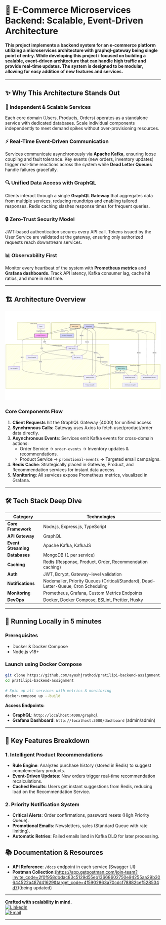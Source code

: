 # 🚀 E-Commerce Microservices Backend: Scalable, Event-Driven Architecture

#### This project implements a backend system for an e-commerce platform utilizing a microservices architecture with graphql-gateway being single point of entry. While developing this project i focused on building a scalable, event-driven architecture that can handle high traffic and provide real-time updates. The system is designed to be modular, allowing for easy addition of new features and services.

---

## ✨ Why This Architecture Stands Out

### 🧩 Independent & Scalable Services

Each core domain (Users, Products, Orders) operates as a standalone service with dedicated databases. Scale individual components independently to meet demand spikes without over-provisioning resources.

### ⚡ Real-Time Event-Driven Communication

Services communicate asynchronously via **Apache Kafka**, ensuring loose coupling and fault tolerance. Key events (new orders, inventory updates) trigger real-time reactions across the system while **Dead Letter Queues** handle failures gracefully.

### 🔍 Unified Data Access with GraphQL

Clients interact through a single **GraphQL Gateway** that aggregates data from multiple services, reducing roundtrips and enabling tailored responses. Redis caching slashes response times for frequent queries.

### 🔒 Zero-Trust Security Model

JWT-based authentication secures every API call. Tokens issued by the User Service are validated at the gateway, ensuring only authorized requests reach downstream services.

### 📊 Observability First

Monitor every heartbeat of the system with **Prometheus metrics** and **Grafana dashboards**. Track API latency, Kafka consumer lag, cache hit ratios, and more in real time.

---

## 🏗️ Architecture Overview

![E-Commerce Microservices Architecture Diagram](archDiagram2.png)

### Core Components Flow

1. **Client Requests** hit the GraphQL Gateway (4000) for unified access.
2. **Synchronous Calls**: Gateway uses Axios to fetch user/product/order data directly.
3. **Asynchronous Events**: Services emit Kafka events for cross-domain actions:
   - Order Service → `order-events` → Inventory updates & recommendations.
   - Product Service → `promotional-events` → Targeted email campaigns.
4. **Redis Cache**: Strategically placed in Gateway, Product, and Recommendation services for instant data access.
5. **Monitoring**: All services expose Prometheus metrics, visualized in Grafana.

---

## 🛠️ Tech Stack Deep Dive

| Category            | Technologies                                                                        |
| ------------------- | ----------------------------------------------------------------------------------- |
| **Core Framework**  | Node.js, Express.js, TypeScript                                                     |
| **API Gateway**     | GraphQL                                                                             |
| **Event Streaming** | Apache Kafka, KafkaJS                                                               |
| **Databases**       | MongoDB (1 per service)                                                             |
| **Caching**         | Redis (Response, Product, Order, Recommendation caching)                            |
| **Auth**            | JWT, Bcrypt, Gateway-level validation                                               |
| **Notifications**   | Nodemailer, Priority Queues (Critical/Standard), Dead-Letter-Queue, Cron Scheduling |
| **Monitoring**      | Prometheus, Grafana, Custom Metrics Endpoints                                       |
| **DevOps**          | Docker, Docker Compose, ESLint, Prettier, Husky                                     |

---

## 🚦 Running Locally in 5 minutes

### Prerequisites

- Docker & Docker Compose
- Node.js v18+

### Launch using Docker Compose

```bash
git clone https://github.com/ayushjrathod/pratilipi-backend-assignment.git
cd pratilipi-backend-assignment

# Spin up all services with metrics & monitoring
docker-compose up --build
```

**Access Endpoints:**

- **GraphQL**: `http://localhost:4000/graphql`
- **Grafana Dashboard**: `http://localhost:3000/dashboard` (admin/admin)

---

## 🌟 Key Features Breakdown

### 1. Intelligent Product Recommendations

- **Rule Engine**: Analyzes purchase history (stored in Redis) to suggest complementary products.
- **Event-Driven Updates**: New orders trigger real-time recommendation recalculations.
- **Cached Results**: Users get instant suggestions from Redis, reducing load on the Recommendation Service.

### 2. Priority Notification System

- **Critical Alerts**: Order confirmations, password resets (High Priority Queue).
- **Promotional Emails**: Newsletters, sales (Standard Queue with rate limiting).
- **Automatic Retries**: Failed emails land in Kafka DLQ for later processing.

## 📚 Documentation & Resources

- **API Reference**: `/docs` endpoint in each service (Swagger UI)
- **Postman Collection**:(https://app.getpostman.com/join-team?invite_code=2f0f958dbdac83c5129d55eb13668602750e94255aa29b30644522a487d41629&target_code=4f5902863a70cdcf78882cef528534d7)(being updated)

---

**Crafted with scalability in mind.**  
[![LinkedIn](https://img.shields.io/badge/Connect-%230077B5?logo=linkedin)](https://www.linkedin.com/in/ayushjrathod/)  
[![Email](https://img.shields.io/badge/Email-%23EA4335?logo=gmail)](mailto:ayushjrathod7@gmail.com)

---
